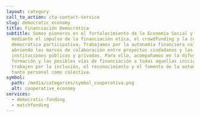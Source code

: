 ```yaml
---
layout: category
call_to_action: cta-contact-service
slug: democratic_economy
title: Financiación Democrática
subtitle: Somos pioneros en el fortalecimiento de la Economía Social y Solidaria
  mediante el impulso de la financiación ética, el crowdfunding y la cultura
  democrática participativa. Trabajamos por la autonomía financiera colectiva,
  abriendo los marcos de colaboración entre proyectos ciudadanos y las
  instituciones públicas y privadas. Para ello, acompañamos en la difusión, la
  formación y las posibles vías de financiación a todas aquellas iniciativas que
  trabajen por la inclusión, el reconocimiento y el fomento de la autonomía
  tanto personal como colectiva.
symbol:
  path: /media/categories/symbol_cooperativa.png
  alt: cooperative_economy
services:
  - democratic-funding
  - matchfunding
---
```

